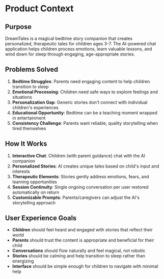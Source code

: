 # Product Context

## Purpose
DreamTales is a magical bedtime story companion that creates personalized, therapeutic tales for children ages 3-7. The AI-powered chat application helps children process emotions, learn valuable lessons, and wind down for sleep through engaging, age-appropriate stories.

## Problems Solved
1. **Bedtime Struggles**: Parents need engaging content to help children transition to sleep
2. **Emotional Processing**: Children need safe ways to explore feelings and situations
3. **Personalization Gap**: Generic stories don't connect with individual children's experiences
4. **Educational Opportunity**: Bedtime can be a teaching moment wrapped in entertainment
5. **Consistency Challenge**: Parents want reliable, quality storytelling when tired themselves

## How It Works
1. **Interactive Chat**: Children (with parent guidance) chat with the AI companion
2. **Personalized Stories**: AI creates unique tales based on child's input and interests
3. **Therapeutic Elements**: Stories gently address emotions, fears, and learning opportunities
4. **Session Continuity**: Single ongoing conversation per user restored automatically on return
5. **Customizable Prompts**: Parents/caregivers can adjust the AI's storytelling approach

## User Experience Goals
- **Children** should feel heard and engaged with stories that reflect their world
- **Parents** should trust the content is appropriate and beneficial for their child
- **Conversations** should flow naturally and feel magical, not robotic
- **Stories** should be calming and help transition to sleep rather than energizing
- **Interface** should be simple enough for children to navigate with minimal help
